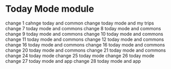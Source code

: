 # Today Mode module
change 1
cahnge today and common
change today mode and my trips
change 7 today mode and commons
change 8 today mode and commons
change 9 today mode and commons
change 10 today mode and commons
change 11 today mode and commons
change 12 today mode and commons
change 16 today mode and commons
change 16 today mode and commons
change 20 today mode and commons
change 21 today mode and commons
change 24 today mode
change 25 today mode
change 26 today mode
change 27 today mode and app
change 28 today mode and app
